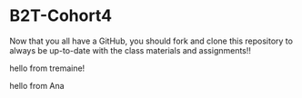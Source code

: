 # B2T-Cohort4
Now that you all have a GitHub, you should fork and clone this repository to always be up-to-date with the class materials and assignments!!

hello from tremaine!

hello from Ana